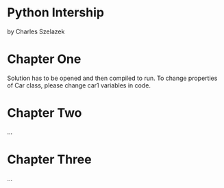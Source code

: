# Python Intership

by Charles Szelazek

# Chapter One

Solution has to be opened and then compiled to run. To change properties of Car class, please change car1 variables in code.

# Chapter Two

...

# Chapter Three

...
